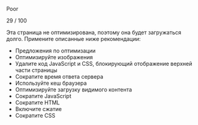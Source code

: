 Poor

29 / 100

Эта страница не оптимизирована, поэтому она будет загружаться долго. Примените описанные ниже рекомендации:

* Предложения по оптимизации
* Оптимизируйте изображения
* Удалите код JavaScript и CSS, блокирующий отображение верхней части страницы
* Сократите время ответа сервера
* Используйте кеш браузера
* Оптимизируйте загрузку видимого контента
* Сократите JavaScript
* Сократите HTML
* Включите сжатие
* Сократите CSS
